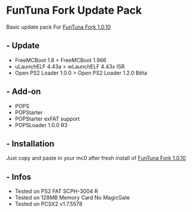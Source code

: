 # FunTuna Fork Update Pack

Basic update pack For [FunTuna Fork 1.0.10](https://github.com/israpps/Funtuna-Fork)

## - Update

  * FreeMCBoot 1.8 > FreeMCBoot 1.966
  * uLaunchELF 4.43a > wLaunchELF 4.43x ISR
  * Open PS2 Loader 1.0.0 > Open PS2 Loader 1.2.0 Bêta

## - Add-on

  * POPS
  * POPStarter
  * POPStarter exFAT support
  * POPSLoader 1.0.0 R3
    
## - Installation

Just copy and paste in your mc0 after fresh install of [FunTuna Fork 1.0.10](https://github.com/israpps/Funtuna-Fork)

## - Infos

  * Tested on PS2 FAT SCPH-3004 R
  * Tested on 128MB Memory Card No MagicGate
  * Tested on PCSX2 v1.7.5578
